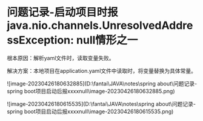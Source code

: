 #  问题记录-启动项目时报java.nio.channels.UnresolvedAddressException: null情形之一

根本原因：解析yaml文件时，读取变量失败。

解决方案：本地项目在application.yaml文件中读取时，将变量替换为具体常量。

![image-20230426180632885](D:\fantai\JAVA\notes\spring about\问题记录-spring boot项目启动后报xxxxnull\image-20230426180632885.png)

![image-20230426180615535](D:\fantai\JAVA\notes\spring about\问题记录-spring boot项目启动后报xxxxnull\image-20230426180615535.png)